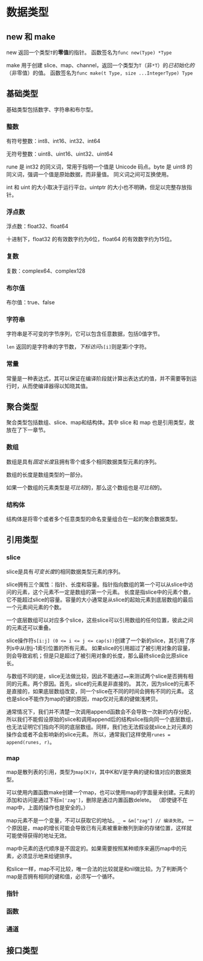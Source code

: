 # 数据类型

## new 和 make

new 返回一个类型`T`的**零值**的指针。
函数签名为`func new(Type) *Type`

make 用于创建 slice、map、channel，返回一个类型为`T`（非`*T`）的*已初始化的*（非零值）的值。
函数签名为`func make(t Type, size ...IntegerType) Type`

## 基础类型

基础类型包括数字、字符串和布尔型。

### 整数

有符号整数：int8、int16、int32、int64

无符号整数：uint8、uint16、uint32、uint64

rune 是 int32 的同义词，常用于指明一个值是 Unicode 码点。byte 是 uint8 的同义词，强调一个值是原始数据，而非量值。
同义词之间可互换使用。

int 和 uint 的大小取决于运行平台。uintptr 的大小也不明确，但足以完整存放指针。

### 浮点数

浮点数：float32、float64

十进制下，float32 的有效数字约为6位，float64 的有效数字约为15位。

### 复数

复数：complex64、complex128

### 布尔值

布尔值：true、false

### 字符串

字符串是不可变的字节序列，它可以包含任意数据，包括0值字节。

`len` 返回的是字符串的字节数，_下标访问_`s[i]`则是第i个字符。

### 常量

常量是一种表达式，其可以保证在编译阶段就计算出表达式的值，并不需要等到运行时，从而使编译器得以知晓其值。

## 聚合类型

聚合类型包括数组、slice、map和结构体。其中 slice 和 map 也是引用类型，故放在了下一章节。

### 数组

数组是具有*固定长度*且拥有零个或多个相同数据类型元素的序列。

数组的长度是数组类型的一部分。

如果一个数组的元素类型是*可比较*的，那么这个数组也是*可比较*的。

### 结构体

结构体是将零个或者多个任意类型的命名变量组合在一起的聚合数据类型。



## 引用类型

### slice

slice是具有*可变长度*的相同数据类型元素的序列。

slice拥有三个属性：指针、长度和容量。指针指向数组的第一个可以从slice中访问的元素，这个元素不一定是数组的第一个元素。
长度是指slice中的元素个数，它不能超过slice的容量。容量的大小通常是从slice的起始元素到底层数组的最后一个元素间元素的个数。

一个底层数组可以对应多个slice，这些slice可以引用数组的任何位置，彼此之间的元素还可以重叠。

slice操作符`s[i:j] (0 <= i <= j <= cap(s))`创建了一个新的slice，其引用了序列s中从i到j-1索引位置的所有元素。
如果slice的引用超过了被引用对象的容量，则会导致宕机；但是只是超过了被引用对象的长度，那么最终slice会比原slice长。

与数组不同的是，slice无法做比较，因此不能通过`==`来测试两个slice是否拥有相同的元素。两个原因。首先，slice的元素是非直接的。
其次，因为slice的元素不是直接的，如果底层数组改变，同一个slice在不同的时间会拥有不同的元素。
这也是slice不能作为map的键的原因，map仅对元素的键做浅拷贝。

通常情况下，我们并不清楚一次调用append函数会不会导致一次新的内存分配，所以我们不能假设原始的slice和调用append后的结构slice指向同一个底层数组，
也无法证明它们指向不同的底层数组。同样，我们也无法假设就slice上对元素的操作会或者不会影响新的slice元素。
所以，通常我们这样使用`runes = append(runes, r)`。

### map

map是散列表的引用，类型为`map[K]V`，其中K和V是字典的键和值对应的数据类型。

可以使用内置函数make创建一个map，也可以使用map的字面量来创建。元素的添加和访问是通过下标`m['zag']`，删除是通过内置函数delete。
（即使键不在map中，上面的操作也是安全的。）

map元素不是一个变量，不可以获取它的地址。`_ = &m["zag"] // 编译失败`。
一个原因是，map的增长可能会导致已有元素被重新散列到新的存储位置，这样就可能使得获得的地址无效。

map中元素的迭代顺序是不固定的。如果需要按照某种顺序来遍历map中的元素，必须显示地来给键排序。

和slice一样，map不可比较，唯一合法的比较就是和nil做比较。为了判断两个map是否拥有相同的键和值，必须写一个循环。

### 指针

### 函数

### 通道

## 接口类型